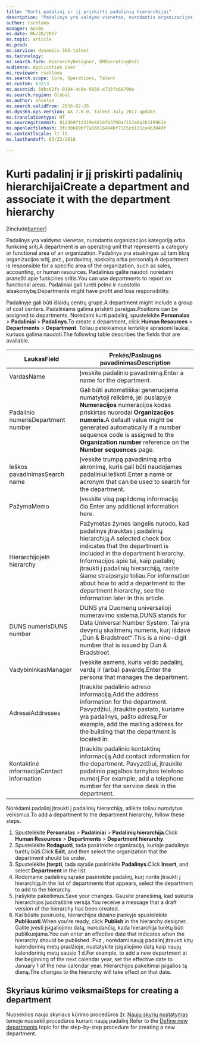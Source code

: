 ```yaml
---
title: "Kurti padalinį ir jį priskirti padalinių hierarchijai"
description: "Padalinys yra valdymo vienetas, nurodantis organizacijos kategoriją arba funkcinę sritį. Padalinys yra atsakingas už tam tikrą organizacijos sritį, pvz., pardavimą, apskaitą arba personalą. Padalinius galite naudoti norėdami pranešti apie funkcines sritis. Padaliniai gali turėti pelno ir nuostolio atsakomybę."
author: rschloma
manager: AnnBe
ms.date: 06/20/2017
ms.topic: article
ms.prod: 
ms.service: dynamics-365-talent
ms.technology: 
ms.search.form: HierarchyDesigner, OMOperatingUnit
audience: Application User
ms.reviewer: rschloma
ms.search.scope: Core, Operations, Talent
ms.custom: 63213
ms.assetid: 5dbc62fc-0184-4c0e-9856-e735fc68799e
ms.search.region: Global
ms.author: shielas
ms.search.validFrom: 2016-02-28
ms.dyn365.ops.version: AX 7.0.0, Talent July 2017 update
ms.translationtype: HT
ms.sourcegitcommit: 812db9f1d319e4d16f83700a7153a0a3b318963e
ms.openlocfilehash: 3fc30669bf7a16616484bf7115cb121ce463840f
ms.contentlocale: lt-lt
ms.lasthandoff: 03/23/2018

---
```


# <a name="create-a-department-and-associate-it-with-the-department-hierarchy"></a><span data-ttu-id="beac8-106">Kurti padalinį ir jį priskirti padalinių hierarchijai</span><span class="sxs-lookup"><span data-stu-id="beac8-106">Create a department and associate it with the department hierarchy</span></span>

[!include[banner](includes/banner.md)]


<span data-ttu-id="beac8-107">Padalinys yra valdymo vienetas, nurodantis organizacijos kategoriją arba funkcinę sritį.</span><span class="sxs-lookup"><span data-stu-id="beac8-107">A department is an operating unit that represents a category or functional area of an organization.</span></span> <span data-ttu-id="beac8-108">Padalinys yra atsakingas už tam tikrą organizacijos sritį, pvz., pardavimą, apskaitą arba personalą.</span><span class="sxs-lookup"><span data-stu-id="beac8-108">A department is responsible for a specific area of the organization, such as sales, accounting, or human resources.</span></span> <span data-ttu-id="beac8-109">Padalinius galite naudoti norėdami pranešti apie funkcines sritis.</span><span class="sxs-lookup"><span data-stu-id="beac8-109">You can use departments to report on functional areas.</span></span> <span data-ttu-id="beac8-110">Padaliniai gali turėti pelno ir nuostolio atsakomybę.</span><span class="sxs-lookup"><span data-stu-id="beac8-110">Departments might have profit and loss responsibility.</span></span>

<span data-ttu-id="beac8-111">Padalinyje gali būti išlaidų centrų grupė.</span><span class="sxs-lookup"><span data-stu-id="beac8-111">A department might include a group of cost centers.</span></span> <span data-ttu-id="beac8-112">Padaliniams galima priskirti pareigas.</span><span class="sxs-lookup"><span data-stu-id="beac8-112">Positions can be assigned to departments.</span></span> <span data-ttu-id="beac8-113">Norėdami kurti padalinį, spustelėkite **Personalas** &gt; **Padaliniai** &gt; **Padalinys**.</span><span class="sxs-lookup"><span data-stu-id="beac8-113">To create a department, click **Human Resources** &gt; **Departments** &gt; **Department**.</span></span> <span data-ttu-id="beac8-114">Toliau pateikiamoje lentelėje aprašomi laukai, kuriuos galima naudoti.</span><span class="sxs-lookup"><span data-stu-id="beac8-114">The following table describes the fields that are available.</span></span>

| <span data-ttu-id="beac8-115">Laukas</span><span class="sxs-lookup"><span data-stu-id="beac8-115">Field</span></span>               | <span data-ttu-id="beac8-116">Prekės/Paslaugos pavadinimas</span><span class="sxs-lookup"><span data-stu-id="beac8-116">Description</span></span>                                                                                                                                                                                                       |
|---------------------|-------------------------------------------------------------------------------------------------------------------------------------------------------------------------------------------------------------------|
| <span data-ttu-id="beac8-117">Vardas</span><span class="sxs-lookup"><span data-stu-id="beac8-117">Name</span></span>                | <span data-ttu-id="beac8-118">Įveskite padalinio pavadinimą.</span><span class="sxs-lookup"><span data-stu-id="beac8-118">Enter a name for the department.</span></span>                                                                                                                                                                                  |
| <span data-ttu-id="beac8-119">Padalinio numeris</span><span class="sxs-lookup"><span data-stu-id="beac8-119">Department number</span></span>   | <span data-ttu-id="beac8-120">Gali būti automatiškai generuojama numatytoji reikšmė, jei puslapyje **Numeracijos** numeracijos kodas priskirtas nuorodai **Organizacijos numeris**.</span><span class="sxs-lookup"><span data-stu-id="beac8-120">A default value might be generated automatically if a number sequence code is assigned to the **Organization number** reference on the **Number sequences** page.</span></span>                                                 |
| <span data-ttu-id="beac8-121">Ieškos pavadinimas</span><span class="sxs-lookup"><span data-stu-id="beac8-121">Search name</span></span>         | <span data-ttu-id="beac8-122">Įveskite trumpą pavadinimą arba akronimą, kuris gali būti naudojamas padaliniui ieškoti.</span><span class="sxs-lookup"><span data-stu-id="beac8-122">Enter a name or acronym that can be used to search for the department.</span></span>                                                                                                                                            |
| <span data-ttu-id="beac8-123">Pažyma</span><span class="sxs-lookup"><span data-stu-id="beac8-123">Memo</span></span>                | <span data-ttu-id="beac8-124">Įveskite visą papildomą informaciją čia.</span><span class="sxs-lookup"><span data-stu-id="beac8-124">Enter any additional information here.</span></span>                                                                                                                                                                            |
| <span data-ttu-id="beac8-125">Hierarchijoje</span><span class="sxs-lookup"><span data-stu-id="beac8-125">In hierarchy</span></span>        | <span data-ttu-id="beac8-126">Pažymėtas žymės langelis nurodo, kad padalinys įtrauktas į padalinių hierarchiją.</span><span class="sxs-lookup"><span data-stu-id="beac8-126">A selected check box indicates that the department is included in the department hierarchy.</span></span> <span data-ttu-id="beac8-127">Informacijos apie tai, kaip padalinį įtraukti į padalinių hierarchiją, rasite šiame straipsnyje toliau.</span><span class="sxs-lookup"><span data-stu-id="beac8-127">For information about how to add a department to the department hierarchy, see the information later in this article.</span></span> |
| <span data-ttu-id="beac8-128">DUNS numeris</span><span class="sxs-lookup"><span data-stu-id="beac8-128">DUNS number</span></span>         | <span data-ttu-id="beac8-129">DUNS yra Duomenų universalioji numeravimo sistema.</span><span class="sxs-lookup"><span data-stu-id="beac8-129">DUNS stands for Data Universal Number System.</span></span> <span data-ttu-id="beac8-130">Tai yra devynių skaitmenų numeris, kurį išdavė „Dun & Bradstreet“.</span><span class="sxs-lookup"><span data-stu-id="beac8-130">This is a nine-digit number that is issued by Dun & Bradstreet.</span></span>                                                                                                     |
| <span data-ttu-id="beac8-131">Vadybininkas</span><span class="sxs-lookup"><span data-stu-id="beac8-131">Manager</span></span>             | <span data-ttu-id="beac8-132">Įveskite asmens, kuris valdo padalinį, vardą ir (arba) pavardę.</span><span class="sxs-lookup"><span data-stu-id="beac8-132">Enter the persona that manages the department.</span></span>                                                                                                                                                                    |
| <span data-ttu-id="beac8-133">Adresai</span><span class="sxs-lookup"><span data-stu-id="beac8-133">Addresses</span></span>           | <span data-ttu-id="beac8-134">Įtraukite padalinio adreso informaciją.</span><span class="sxs-lookup"><span data-stu-id="beac8-134">Add the address information for the department.</span></span> <span data-ttu-id="beac8-135">Pavyzdžiui, įtraukite pastato, kuriame yra padalinys, pašto adresą.</span><span class="sxs-lookup"><span data-stu-id="beac8-135">For example, add the mailing address for the building that the department is located in.</span></span>                                                                          |
| <span data-ttu-id="beac8-136">Kontaktinė informacija</span><span class="sxs-lookup"><span data-stu-id="beac8-136">Contact information</span></span> | <span data-ttu-id="beac8-137">Įtraukite padalinio kontaktinę informaciją.</span><span class="sxs-lookup"><span data-stu-id="beac8-137">Add contact information for the department.</span></span> <span data-ttu-id="beac8-138">Pavyzdžiui, įtraukite padalinio pagalbos tarnybos telefono numerį.</span><span class="sxs-lookup"><span data-stu-id="beac8-138">For example, add a telephone number for the service desk in the department.</span></span>                                                                                           |

<span data-ttu-id="beac8-139">Norėdami padalinį įtraukti į padalinių hierarchiją, atlikite toliau nurodytus veiksmus.</span><span class="sxs-lookup"><span data-stu-id="beac8-139">To add a department to the department hierarchy, follow these steps.</span></span>

1.  <span data-ttu-id="beac8-140">Spustelėkite **Personalas** &gt; **Padaliniai** &gt; **Padalinių hierarchija**.</span><span class="sxs-lookup"><span data-stu-id="beac8-140">Click **Human Resources** &gt; **Departments** &gt; **Department hierarchy**.</span></span>
2.  <span data-ttu-id="beac8-141">Spustelėkite **Redaguoti**, tada pasirinkite organizaciją, kurioje padalinys turėtų būti.</span><span class="sxs-lookup"><span data-stu-id="beac8-141">Click **Edit**, and then select the organization that the department should be under.</span></span>
3.  <span data-ttu-id="beac8-142">Spustelėkite **Įterpti**, tada sąraše pasirinkite **Padalinys**.</span><span class="sxs-lookup"><span data-stu-id="beac8-142">Click **Insert**, and select **Department** in the list.</span></span>
4.  <span data-ttu-id="beac8-143">Rodomame padalinių sąraše pasirinkite padalinį, kurį norite įtraukti į hierarchiją.</span><span class="sxs-lookup"><span data-stu-id="beac8-143">In the list of departments that appears, select the department to add to the hierarchy.</span></span>
5.  <span data-ttu-id="beac8-144">Įrašykite pakeitimus.</span><span class="sxs-lookup"><span data-stu-id="beac8-144">Save your changes.</span></span> <span data-ttu-id="beac8-145">Gausite pranešimą, kad sukurta hierarchijos juodraštinė versija.</span><span class="sxs-lookup"><span data-stu-id="beac8-145">You receive a message that a draft version of the hierarchy has been created.</span></span>
6.  <span data-ttu-id="beac8-146">Kai būsite pasiruošę, hierarchijos dizaino įrankyje spustelėkite **Publikuoti**.</span><span class="sxs-lookup"><span data-stu-id="beac8-146">When you're ready, click **Publish** in the hierarchy designer.</span></span> <span data-ttu-id="beac8-147">Galite įvesti įsigaliojimo datą, nurodančią, kada hierarchija turėtų būti publikuojama.</span><span class="sxs-lookup"><span data-stu-id="beac8-147">You can enter an effective date that indicates when the hierarchy should be published.</span></span> <span data-ttu-id="beac8-148">Pvz., norėdami naują padalinį įtraukti kitų kalendorinių metų pradžioje, nustatykite įsigaliojimo datą kaip naujų kalendorinių metų sausio 1 d.</span><span class="sxs-lookup"><span data-stu-id="beac8-148">For example, to add a new department at the beginning of the next calendar year, set the effective date to January 1 of the new calendar year.</span></span> <span data-ttu-id="beac8-149">Hierarchijos pakeitimai įsigalios tą dieną.</span><span class="sxs-lookup"><span data-stu-id="beac8-149">The changes to the hierarchy will take effect on that date.</span></span>

## <a name="steps-for-creating-a-department"></a><span data-ttu-id="beac8-150">Skyriaus kūrimo veiksmai</span><span class="sxs-lookup"><span data-stu-id="beac8-150">Steps for creating a department</span></span>
<span data-ttu-id="beac8-151">Nuoseklios naujo skyriaus kūrimo procedūros žr. [Naujų skyrių nustatymas](../fin-and-ops/hr/tasks/define-new-departments.md) temoje nuosekli procedūros kuriant naują padalinį.</span><span class="sxs-lookup"><span data-stu-id="beac8-151">Refer to the [Define new departments](../fin-and-ops/hr/tasks/define-new-departments.md) topic for the step-by-step procedure for creating a new department.</span></span> 

